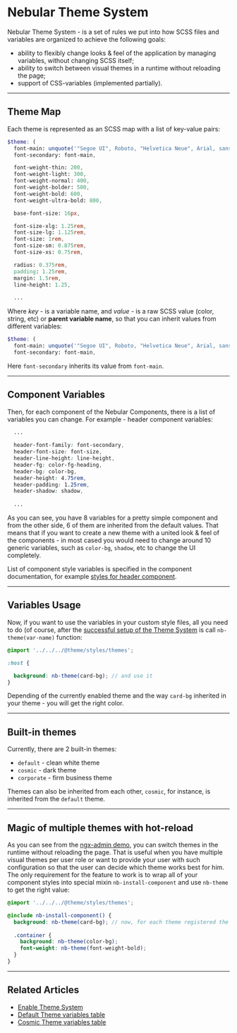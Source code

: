 # Nebular Theme System

Nebular Theme System - is a set of rules we put into how SCSS files and variables are organized to achieve the following goals:

- ability to flexibly change looks & feel of the application by managing variables, without changing SCSS itself;
- ability to switch between visual themes in a runtime without reloading the page;
- support of CSS-variables (implemented partially).
<hr>

## Theme Map

Each theme is represented as an SCSS map with a list of key-value pairs:

```scss
$theme: (
  font-main: unquote('"Segoe UI", Roboto, "Helvetica Neue", Arial, sans-serif'),
  font-secondary: font-main,

  font-weight-thin: 200,
  font-weight-light: 300,
  font-weight-normal: 400,
  font-weight-bolder: 500,
  font-weight-bold: 600,
  font-weight-ultra-bold: 800,

  base-font-size: 16px,

  font-size-xlg: 1.25rem,
  font-size-lg: 1.125rem,
  font-size: 1rem,
  font-size-sm: 0.875rem,
  font-size-xs: 0.75rem,

  radius: 0.375rem,
  padding: 1.25rem,
  margin: 1.5rem,
  line-height: 1.25,
  
  ...
```
Where _key_ - is a variable name, and _value_ - is a raw SCSS value (color, string, etc) or **parent variable name**, so that you can inherit values from different variables:

```scss
$theme: (
  font-main: unquote('"Segoe UI", Roboto, "Helvetica Neue", Arial, sans-serif'),
  font-secondary: font-main,
```
Here `font-secondary` inherits its value from `font-main`.
<hr>

## Component Variables

Then, for each component of the Nebular Components, there is a list of variables you can change.
For example - header component variables:

```scss
  ...
  
  header-font-family: font-secondary,
  header-font-size: font-size,
  header-line-height: line-height,
  header-fg: color-fg-heading,
  header-bg: color-bg,
  header-height: 4.75rem,
  header-padding: 1.25rem,
  header-shadow: shadow,
  
  ...
```
As you can see, you have 8 variables for a pretty simple component and from the other side, 6 of them are inherited from the default values.
That means that if you want to create a new theme with a united look & feel of the components - in most cased you would need to change around 10 generic variables, such as `color-bg`, `shadow`, etc 
to change the UI completely.

List of component style variables is specified in the component documentation, for example [styles for header component](docs/components/layout/theme#nblayoutheadercomponent).
<hr>

## Variables Usage

Now, if you want to use the variables in your custom style files, all you need to do (of course, after the [successful setup of the Theme System](docs/guides/enabling-theme-system) is call `nb-theme(var-name)` function:

```scss
@import '../../../@theme/styles/themes';

:host {

  background: nb-theme(card-bg); // and use it
}
```
Depending of the currently enabled theme and the way `card-bg` inherited in your theme - you will get the right color.
<hr>

## Built-in themes

Currently, there are 2 built-in themes: 
- `default` - clean white theme
- `cosmic` - dark theme
- `corporate` - firm business theme

Themes can also be inherited from each other, `cosmic`, for instance, is inherited from the `default` theme.
<hr>

## Magic of multiple themes with hot-reload

As you can see from the [ngx-admin demo](http://akveo.com/ngx-admin?utm_source=nebular_documentation&utm_medium=doc_page), you can switch themes in the runtime without reloading the page.
That is useful when you have multiple visual themes per user role or want to provide your user with such configuration so that the user can decide which theme works best for him.
The only requirement for the feature to work is to wrap all of your component styles into special mixin `nb-install-component` and use `nb-theme` to get the right value:

```scss
@import '../../../@theme/styles/themes';

@include nb-install-component() {
  background: nb-theme(card-bg); // now, for each theme registered the corresponding value will be inserted
  
  .container {
    background: nb-theme(color-bg);
    font-weight: nb-theme(font-weight-bold);
  }
}
```
<hr>

## Related Articles

- [Enable Theme System](docs/guides/enable-theme-system)
- [Default Theme variables table](docs/themes/default)
- [Cosmic Theme variables table](docs/themes/cosmic)
